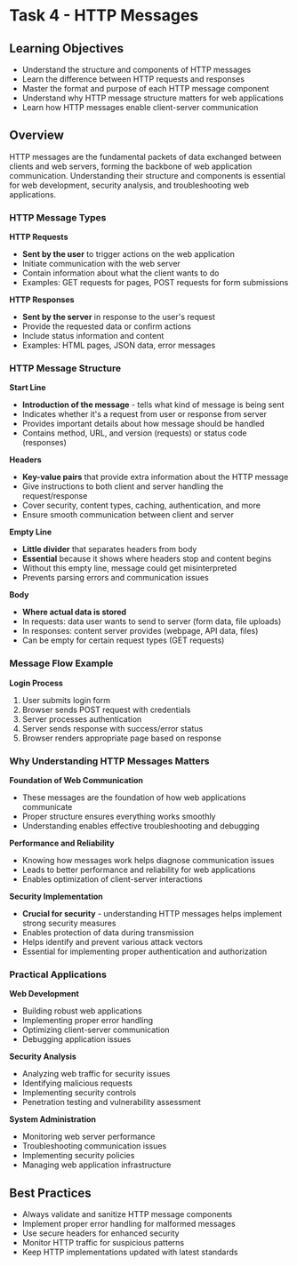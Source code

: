 # Task 4 - HTTP Messages

## Learning Objectives
- Understand the structure and components of HTTP messages
- Learn the difference between HTTP requests and responses
- Master the format and purpose of each HTTP message component
- Understand why HTTP message structure matters for web applications
- Learn how HTTP messages enable client-server communication

## Overview
HTTP messages are the fundamental packets of data exchanged between clients and web servers, forming the backbone of web application communication. Understanding their structure and components is essential for web development, security analysis, and troubleshooting web applications.

### HTTP Message Types

**HTTP Requests**
- **Sent by the user** to trigger actions on the web application
- Initiate communication with the web server
- Contain information about what the client wants to do
- Examples: GET requests for pages, POST requests for form submissions

**HTTP Responses**
- **Sent by the server** in response to the user's request
- Provide the requested data or confirm actions
- Include status information and content
- Examples: HTML pages, JSON data, error messages

### HTTP Message Structure

**Start Line**
- **Introduction of the message** - tells what kind of message is being sent
- Indicates whether it's a request from user or response from server
- Provides important details about how message should be handled
- Contains method, URL, and version (requests) or status code (responses)

**Headers**
- **Key-value pairs** that provide extra information about the HTTP message
- Give instructions to both client and server handling the request/response
- Cover security, content types, caching, authentication, and more
- Ensure smooth communication between client and server

**Empty Line**
- **Little divider** that separates headers from body
- **Essential** because it shows where headers stop and content begins
- Without this empty line, message could get misinterpreted
- Prevents parsing errors and communication issues

**Body**
- **Where actual data is stored**
- In requests: data user wants to send to server (form data, file uploads)
- In responses: content server provides (webpage, API data, files)
- Can be empty for certain request types (GET requests)

### Message Flow Example

**Login Process**
1. User submits login form
2. Browser sends POST request with credentials
3. Server processes authentication
4. Server sends response with success/error status
5. Browser renders appropriate page based on response

### Why Understanding HTTP Messages Matters

**Foundation of Web Communication**
- These messages are the foundation of how web applications communicate
- Proper structure ensures everything works smoothly
- Understanding enables effective troubleshooting and debugging

**Performance and Reliability**
- Knowing how messages work helps diagnose communication issues
- Leads to better performance and reliability for web applications
- Enables optimization of client-server interactions

**Security Implementation**
- **Crucial for security** - understanding HTTP messages helps implement strong security measures
- Enables protection of data during transmission
- Helps identify and prevent various attack vectors
- Essential for implementing proper authentication and authorization

### Practical Applications

**Web Development**
- Building robust web applications
- Implementing proper error handling
- Optimizing client-server communication
- Debugging application issues

**Security Analysis**
- Analyzing web traffic for security issues
- Identifying malicious requests
- Implementing security controls
- Penetration testing and vulnerability assessment

**System Administration**
- Monitoring web server performance
- Troubleshooting communication issues
- Implementing security policies
- Managing web application infrastructure

## Best Practices
- Always validate and sanitize HTTP message components
- Implement proper error handling for malformed messages
- Use secure headers for enhanced security
- Monitor HTTP traffic for suspicious patterns
- Keep HTTP implementations updated with latest standards